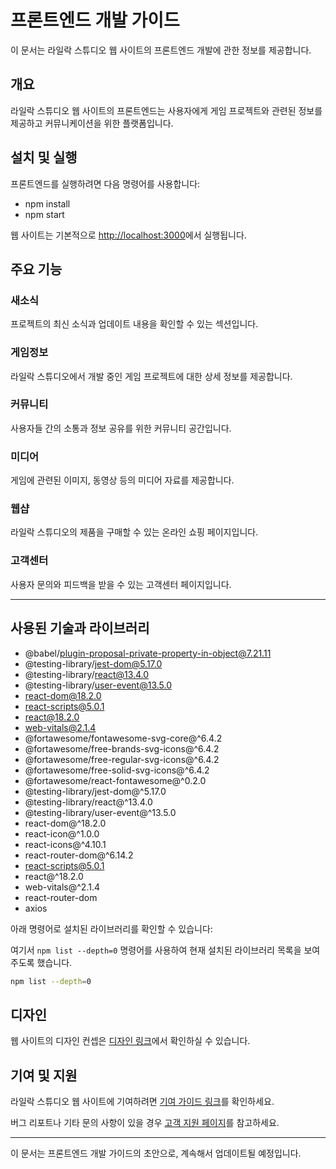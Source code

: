# 프론트엔드 개발 가이드

이 문서는 라일락 스튜디오 웹 사이트의 프론트엔드 개발에 관한 정보를 제공합니다.

## 개요

라일락 스튜디오 웹 사이트의 프론트엔드는 사용자에게 게임 프로젝트와 관련된 정보를 제공하고 커뮤니케이션을 위한 플랫폼입니다.

## 설치 및 실행

프론트엔드를 실행하려면 다음 명령어를 사용합니다:

- npm install
- npm start

웹 사이트는 기본적으로 [http://localhost:3000](http://localhost:3000)에서 실행됩니다.

## 주요 기능

### 새소식

프로젝트의 최신 소식과 업데이트 내용을 확인할 수 있는 섹션입니다.

### 게임정보

라일락 스튜디오에서 개발 중인 게임 프로젝트에 대한 상세 정보를 제공합니다.

### 커뮤니티

사용자들 간의 소통과 정보 공유를 위한 커뮤니티 공간입니다.

### 미디어

게임에 관련된 이미지, 동영상 등의 미디어 자료를 제공합니다.

### 웹샵

라일락 스튜디오의 제품을 구매할 수 있는 온라인 쇼핑 페이지입니다.

### 고객센터

사용자 문의와 피드백을 받을 수 있는 고객센터 페이지입니다.

---

## 사용된 기술과 라이브러리

- @babel/plugin-proposal-private-property-in-object@7.21.11
- @testing-library/jest-dom@5.17.0
- @testing-library/react@13.4.0
- @testing-library/user-event@13.5.0
- react-dom@18.2.0
- react-scripts@5.0.1
- react@18.2.0
- web-vitals@2.1.4
- @fortawesome/fontawesome-svg-core@^6.4.2
- @fortawesome/free-brands-svg-icons@^6.4.2
- @fortawesome/free-regular-svg-icons@^6.4.2
- @fortawesome/free-solid-svg-icons@^6.4.2
- @fortawesome/react-fontawesome@^0.2.0
- @testing-library/jest-dom@^5.17.0
- @testing-library/react@^13.4.0
- @testing-library/user-event@^13.5.0
- react-dom@^18.2.0
- react-icon@^1.0.0
- react-icons@^4.10.1
- react-router-dom@^6.14.2
- react-scripts@5.0.1
- react@^18.2.0
- web-vitals@^2.1.4
- react-router-dom
- axios

아래 명령어로 설치된 라이브러리를 확인할 수 있습니다:

여기서 `npm list --depth=0` 명령어를 사용하여 현재 설치된 라이브러리 목록을 보여주도록 했습니다.

```bash
npm list --depth=0
```

## 디자인

웹 사이트의 디자인 컨셉은 [디자인 링크](https://example.com/design)에서 확인하실 수 있습니다.

## 기여 및 지원

라일락 스튜디오 웹 사이트에 기여하려면 [기여 가이드 링크](CONTRIBUTING.md)를 확인하세요.

버그 리포트나 기타 문의 사항이 있을 경우 [고객 지원 페이지](https://example.com/support)를 참고하세요.

---

이 문서는 프론트엔드 개발 가이드의 초안으로, 계속해서 업데이트될 예정입니다.

